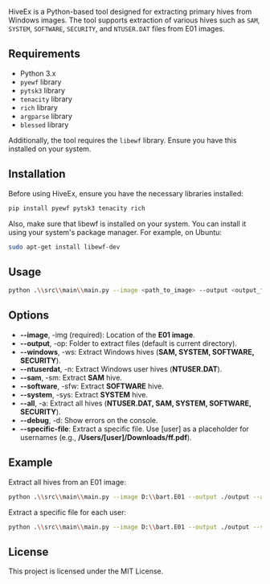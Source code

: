 HiveEx is a Python-based tool designed for extracting primary hives from Windows images. The tool supports extraction of various hives such as `SAM`, `SYSTEM`, `SOFTWARE`, `SECURITY`, and `NTUSER.DAT` files from E01 images.

## Requirements

- Python 3.x
- `pyewf` library
- `pytsk3` library
- `tenacity` library
- `rich` library
- `argparse` library
- `blessed` library

Additionally, the tool requires the `libewf` library. Ensure you have this installed on your system.

## Installation

Before using HiveEx, ensure you have the necessary libraries installed:

```bash
pip install pyewf pytsk3 tenacity rich
```
Also, make sure that libewf is installed on your system. You can install it using your system's package manager. For example, on Ubuntu:

```bash
sudo apt-get install libewf-dev
```
## Usage
```bash
python .\\src\\main\\main.py --image <path_to_image> --output <output_folder> [options]
```
## Options
-  **--image**, -img (required): Location of the **E01 image**.
-  **--output**, -op: Folder to extract files (default is current directory).
-  **--windows**, -ws: Extract Windows hives (**SAM, SYSTEM, SOFTWARE, SECURITY**).
-  **--ntuserdat**, -n: Extract Windows user hives (**NTUSER.DAT**).
-  **--sam**, -sm: Extract **SAM** hive.
-  **--software**, -sfw: Extract **SOFTWARE** hive.
-  **--system**, -sys: Extract **SYSTEM** hive.
-  **--all**, -a: Extract all hives (**NTUSER.DAT, SAM, SYSTEM, SOFTWARE, SECURITY**).
-  **--debug**, -d: Show errors on the console.
-  **--specific-file**: Extract a specific file. Use [user] as a placeholder for usernames (e.g., **/Users/[user]/Downloads/ff.pdf**).

## Example
Extract all hives from an E01 image:
```bash
python .\\src\\main\\main.py --image D:\\bart.E01 --output ./output --all
```
Extract a specific file for each user:
```bash
python .\\src\\main\\main.py --image D:\\bart.E01 --output ./output --specific-file /Users/[user]/Documents/important.docx
```

## License
This project is licensed under the MIT License.

